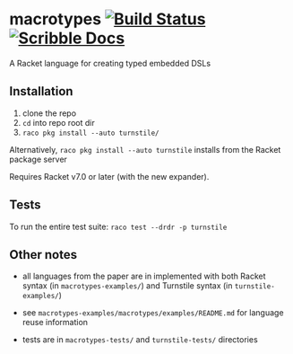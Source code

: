 # macrotypes [![Build Status](https://travis-ci.org/stchang/macrotypes.svg?branch=master)](https://travis-ci.org/stchang/macrotypes) [![Scribble Docs](https://img.shields.io/badge/Docs-Scribble%20-blue.svg)](http://docs.racket-lang.org/turnstile/index.html)

A Racket language for creating typed embedded DSLs


## Installation

1. clone the repo
2. `cd` into repo root dir
3. `raco pkg install --auto turnstile/`

Alternatively, `raco pkg install --auto turnstile` installs from the Racket package server


Requires Racket v7.0 or later (with the new expander).

## Tests

To run the entire test suite: `raco test --drdr -p turnstile`

## Other notes

- all languages from the paper are in implemented with both Racket syntax (in `macrotypes-examples/`) and Turnstile syntax (in `turnstile-examples/`)

- see `macrotypes-examples/macrotypes/examples/README.md` for language reuse information

- tests are in `macrotypes-tests/` and `turnstile-tests/` directories
